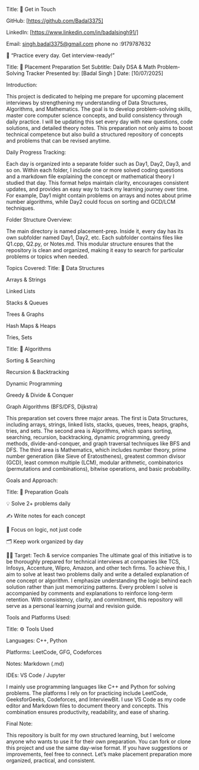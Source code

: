 
Title: 🙌 Get in Touch

GitHub: [https://github.com/Badal3375]

LinkedIn: [https://www.linkedin.com/in/badalsingh91/]

Email: singh.badal3375@gmail.com
phone no :9179787632 

💪 “Practice every day. Get interview-ready!”
 
Title: 📘 Placement Preparation Set
Subtitle: Daily DSA & Math Problem-Solving Tracker
Presented by: [Badal Singh ]
Date: [10/07/2025]


Introduction:


This project is dedicated to helping me prepare for upcoming placement interviews by strengthening my understanding of Data Structures, Algorithms, and Mathematics. The goal is to develop problem-solving skills, master core computer science concepts, and build consistency through daily practice. I will be updating this set every day with new questions, code solutions, and detailed theory notes. This preparation not only aims to boost technical competence but also build a structured repository of concepts and problems that can be revised anytime.

Daily Progress Tracking:


Each day is organized into a separate folder such as Day1, Day2, Day3, and so on. Within each folder, I include one or more solved coding questions and a markdown file explaining the concept or mathematical theory I studied that day. This format helps maintain clarity, encourages consistent updates, and provides an easy way to track my learning journey over time. For example, Day1 might contain problems on arrays and notes about prime number algorithms, while Day2 could focus on sorting and GCD/LCM techniques.

Folder Structure Overview:

The main directory is named placement-prep. Inside it, every day has its own subfolder named Day1, Day2, etc. Each subfolder contains files like Q1.cpp, Q2.py, or Notes.md. This modular structure ensures that the repository is clean and organized, making it easy to search for particular problems or topics when needed.

Topics Covered:
Title: 🔷 Data Structures

Arrays & Strings

Linked Lists

Stacks & Queues

Trees & Graphs

Hash Maps & Heaps

Tries, Sets

Title: 🔶 Algorithms

Sorting & Searching

Recursion & Backtracking

Dynamic Programming

Greedy & Divide & Conquer

Graph Algorithms (BFS/DFS, Dijkstra)


This preparation set covers three major areas. The first is Data Structures, including arrays, strings, linked lists, stacks, queues, trees, heaps, graphs, tries, and sets. The second area is Algorithms, which spans sorting, searching, recursion, backtracking, dynamic programming, greedy methods, divide-and-conquer, and graph traversal techniques like BFS and DFS. The third area is Mathematics, which includes number theory, prime number generation (like Sieve of Eratosthenes), greatest common divisor (GCD), least common multiple (LCM), modular arithmetic, combinatorics (permutations and combinations), bitwise operations, and basic probability.

Goals and Approach:

Title: 🎯 Preparation Goals

💡 Solve 2+ problems daily

✍️ Write notes for each concept

🧠 Focus on logic, not just code

🗂️ Keep work organized by day

🧑‍💻 Target: Tech & service companies
The ultimate goal of this initiative is to be thoroughly prepared for technical interviews at companies like TCS, Infosys, Accenture, Wipro, Amazon, and other tech firms. To achieve this, I aim to solve at least two problems daily and write a detailed explanation of one concept or algorithm. I emphasize understanding the logic behind each solution rather than just memorizing patterns. Every problem I solve is accompanied by comments and explanations to reinforce long-term retention. With consistency, clarity, and commitment, this repository will serve as a personal learning journal and revision guide.

Tools and Platforms Used:

Title: ⚙️ Tools Used

Languages: C++, Python

Platforms: LeetCode, GFG, Codeforces

Notes: Markdown (.md)

IDEs: VS Code / Jupyter

I mainly use programming languages like C++ and Python for solving problems. The platforms I rely on for practicing include LeetCode, GeeksforGeeks, Codeforces, and InterviewBit. I use VS Code as my code editor and Markdown files to document theory and concepts. This combination ensures productivity, readability, and ease of sharing.

Final Note:

This repository is built for my own structured learning, but I welcome anyone who wants to use it for their own preparation. You can fork or clone this project and use the same day-wise format. If you have suggestions or improvements, feel free to connect. Let’s make placement preparation more organized, practical, and consistent.

